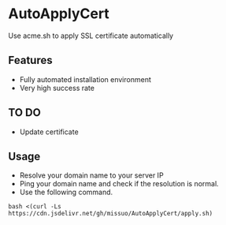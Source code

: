 # AutoApplyCert
Use acme.sh to apply SSL certificate automatically

## Features
- Fully automated installation environment
- Very high success rate

## TO DO
- Update certificate

## Usage
- Resolve your domain name to your server IP
- Ping your domain name and check if the resolution is normal.
- Use the following command.
~~~shell
bash <(curl -Ls https://cdn.jsdelivr.net/gh/missuo/AutoApplyCert/apply.sh)
~~~

